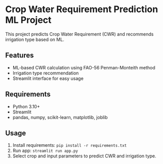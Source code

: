 # Crop Water Requirement Prediction ML Project

This project predicts Crop Water Requirement (CWR) and recommends irrigation type based on ML.

## Features
- ML-based CWR calculation using FAO-56 Penman-Monteith method
- Irrigation type recommendation
- Streamlit interface for easy usage

## Requirements
- Python 3.10+
- Streamlit
- pandas, numpy, scikit-learn, matplotlib, joblib

## Usage
1. Install requirements: `pip install -r requirements.txt`
2. Run app: `streamlit run app.py`
3. Select crop and input parameters to predict CWR and irrigation type.
